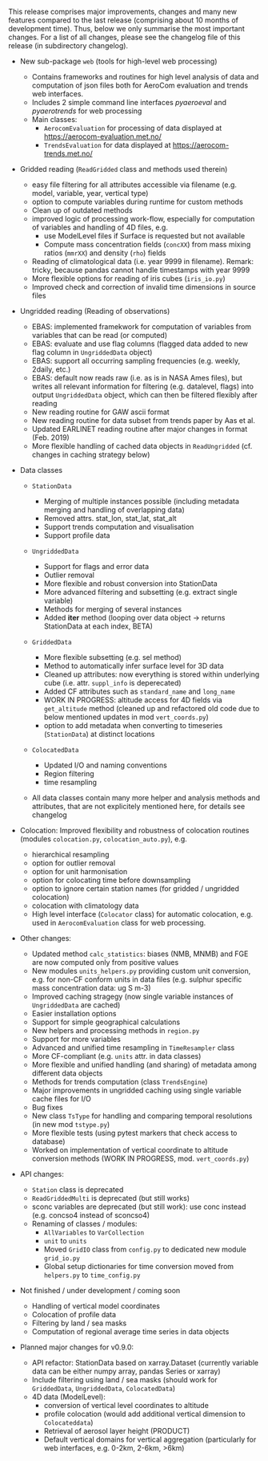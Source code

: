 This release comprises major improvements, changes and many new features compared to the last release (comprising about 10 months of development time). Thus, below we only summarise the most important changes. For a list of all changes, please see the changelog file of this release (in subdirectory changelog).

- New sub-package `web` (tools for high-level web processing)
  - Contains frameworks and routines for high level analysis of data and computation of json files both for AeroCom evaluation and trends web interfaces.
  - Includes 2 simple command line interfaces *pyaeroeval* and *pyaerotrends* for web processing
  - Main classes:
    - `AerocomEvaluation` for processing of data displayed at https://aerocom-evaluation.met.no/
    - `TrendsEvaluation` for data displayed at https://aerocom-trends.met.no/

- Gridded reading (`ReadGridded` class and methods used therein)
  - easy file filtering for all attributes accessible via filename (e.g. model, variable, year, vertical type)
  - option to compute variables during runtime for custom methods
  - Clean up of outdated methods
  - improved logic of processing work-flow, especially for computation of variables and handling of 4D files, e.g.
    - use ModelLevel files if Surface is requested but not available
    - Compute mass concentration fields (`concXX`) from mass mixing ratios (`mmrXX`) and density (`rho`) fields
  - Reading of climatological data (i.e. year 9999 in filename). Remark: tricky, because pandas cannot handle timestamps with year 9999  
  - More flexible options for reading of iris cubes (`iris_io.py`)
  - Improved check and correction of invalid time dimensions in source files

- Ungridded reading (Reading of observations)
    - EBAS: implemented framekwork for computation of variables from variables that can be read (or computed)
    - EBAS: evaluate and use flag columns (flagged data added to new flag column in `UngriddedData` object)
    - EBAS: support all occurring sampling frequencies (e.g. weekly, 2daily, etc.)
    - EBAS: default now reads raw (i.e. as is in NASA Ames files), but writes all relevant information for filtering (e.g. datalevel, flags) into output `UngriddedData` object, which can then be filtered flexibly after reading
    - New reading routine for GAW ascii format
    - New reading routine for data subset from trends paper by Aas et al.
    - Updated EARLINET reading routine after major changes in format (Feb. 2019)
    - More flexible handling of cached data objects in `ReadUngridded` (cf. changes in caching strategy below)

- Data classes
  - `StationData`
    - Merging of multiple instances possible (including metadata merging and handling of overlapping data)
    - Removed attrs. stat_lon, stat_lat, stat_alt
    - Support trends computation and visualisation
    - Support profile data

  - `UngriddedData`
    - Support for flags and error data
    - Outlier removal
    - More flexible and robust conversion into StationData
    - More advanced filtering and subsetting (e.g. extract single variable)
    - Methods for merging of several instances
    - Added __iter__ method (looping over data object -> returns StationData at each index, BETA)

  - `GriddedData`
    - More flexible subsetting (e.g. sel method)
    - Method to automatically infer surface level for 3D data
    - Cleaned up attributes: now everything is stored within underlying cube (i.e. attr. `suppl_info` is deperecated)
    - Added CF attributes such as `standard_name` and `long_name`
    - WORK IN PROGRESS: altitude access for 4D fields via `get_altitude` method (cleaned up and refactored old code due to below mentioned updates in mod `vert_coords.py`)
    - option to add metadata when converting to timeseries (`StationData`) at distinct locations

  - `ColocatedData`
    - Updated I/O and naming conventions
    - Region filtering
    - time resampling
  - All data classes contain many more helper and analysis methods and attributes, that are not explicitely mentioned here, for details see changelog

- Colocation: Improved flexibility and robustness of colocation routines (modules `colocation.py`, `colocation_auto.py`), e.g.
  - hierarchical resampling
  - option for outlier removal
  - option for unit harmonisation
  - option for colocating time before downsampling
  - option to ignore certain station names (for gridded / ungridded colocation)
  - colocation with climatology data
  - High level interface (`Colocator` class) for automatic colocation, e.g. used in `AerocomEvaluation` class for web processing.

- Other changes:
  - Updated method `calc_statistics`: biases (NMB, MNMB) and FGE are now computed only from positive values
  - New modules `units_helpers.py` providing custom unit conversion, e.g. for non-CF conform units in data files (e.g. sulphur specific mass concentration data: ug S m-3)
  - Improved caching stragegy (now single variable instances of `UngriddedData` are cached)
  - Easier installation options
  - Support for simple geographical calculations
  - New helpers and processing methods in `region.py`
  - Support for more variables
  - Advanced and unified time resampling in `TimeResampler` class
  - More CF-compliant (e.g. `units` attr. in data classes)
  - More flexible and unified handling (and sharing) of metadata among different data objects
  - Methods for trends computation (class `TrendsEngine`)
  - Major improvements in ungridded caching using single variable cache files for I/O
  - Bug fixes
  - New class `TsType` for handling and comparing temporal resolutions (in new mod `tstype.py`)
  - More flexible tests (using pytest markers that check access to database)
  - Worked on implementation of vertical coordinate to altitude conversion methods (WORK IN PROGRESS, mod. `vert_coords.py`)

- API changes:
  - `Station` class is deprecated
  - `ReadGriddedMulti` is deprecated (but still works)
  - sconc variables are deprecated (but still work): use conc instead (e.g. concso4 instead of sconcso4)
  - Renaming of classes / modules:
    - `AllVariables` to `VarCollection`
    - `unit` to `units`
    - Moved `GridIO` class from `config.py` to dedicated new module `grid_io.py`
    - Global setup dictionaries for time conversion moved from `helpers.py` to `time_config.py`

- Not finished / under development / coming soon
  - Handling of vertical model coordinates
  - Colocation of profile data
  - Filtering by land / sea masks
  - Computation of regional average time series in data objects

- Planned major changes for v0.9.0:
  - API refactor: StationData based on xarray.Dataset (currently variable data can be either numpy array, pandas Series or xarray)
  - Include filtering using land / sea masks (should work for `GriddedData`, `UngriddedData`, `ColocatedData`)
  - 4D data (ModelLevel):
    - conversion of vertical level coordinates to altitude
    - profile colocation (would add additional vertical dimension to `Colocateddata`)
    - Retrieval of aerosol layer height (PRODUCT)
    - Default vertical domains for vertical aggregation (particularly for web interfaces, e.g. 0-2km, 2-6km, >6km)
